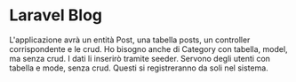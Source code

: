 # Laravel Blog

L'applicazione avrà un entità Post, una tabella posts, un controller corrispondente e le crud.
Ho bisogno anche di Category con tabella, model, ma senza crud. I dati li inserirò tramite seeder.
Servono degli utenti con tabella e mode, senza crud. Questi si registreranno da soli nel sistema. 
